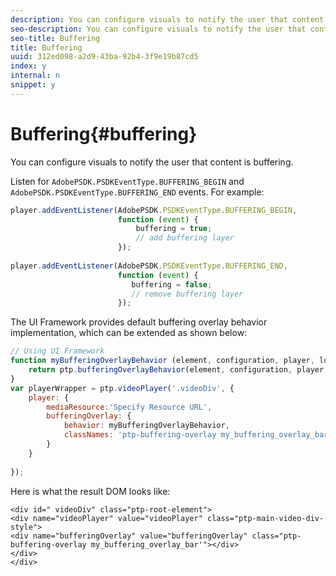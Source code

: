 ```yaml
---
description: You can configure visuals to notify the user that content is buffering.
seo-description: You can configure visuals to notify the user that content is buffering.
seo-title: Buffering
title: Buffering
uuid: 312ed098-a2d9-43ba-92b4-3f9e19b87cd5
index: y
internal: n
snippet: y
---
```


# Buffering{#buffering}

You can configure visuals to notify the user that content is buffering.

Listen for `AdobePSDK.PSDKEventType.BUFFERING_BEGIN` and `AdobePSDK.PSDKEventType.BUFFERING_END` events. For example: 

```js
player.addEventListener(AdobePSDK.PSDKEventType.BUFFERING_BEGIN,  
                        function (event) { 
                            buffering = true; 
                            // add buffering layer 
                        }); 
  
player.addEventListener(AdobePSDK.PSDKEventType.BUFFERING_END,  
                        function (event) { 
                           buffering = false; 
                           // remove buffering layer 
                        });
```

The UI Framework provides default buffering overlay behavior implementation, which can be extended as shown below: 

```js
// Using UI Framework 
function myBufferingOverlayBehavior (element, configuration, player, localize, baseLog) { 
    return ptp.bufferingOverlayBehavior(element, configuration, player, localize, baseLog); 
} 
var playerWrapper = ptp.videoPlayer('.videoDiv', { 
    player: { 
        mediaResource:'Specify Resource URL', 
        bufferingOverlay: { 
            behavior: myBufferingOverlayBehavior, 
            classNames: 'ptp-buffering-overlay my_buffering_overlay_bar' 
        } 
    } 
 
}); 

```

Here is what the result DOM looks like: 

```
<div id=" videoDiv" class="ptp-root-element"> 
<div name="videoPlayer" value="videoPlayer" class="ptp-main-video-div-style"> 
<div name="bufferingOverlay" value="bufferingOverlay" class="ptp-buffering-overlay my_buffering_overlay_bar'"></div> 
</div> 
</div> 

```

